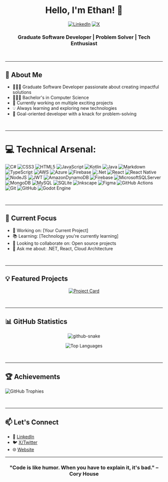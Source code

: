 <div align="center">
  
# Hello, I'm Ethan! 👋
[![LinkedIn](https://img.shields.io/badge/LinkedIn-%230077B5.svg?logo=linkedin&logoColor=white)](https://linkedin.com/in/EthanSchoonbee)
[![X](https://img.shields.io/badge/X-black.svg?logo=X&logoColor=white)](https://x.com/ethanschoonbee_)

### Graduate Software Developer | Problem Solver | Tech Enthusiast
</div>

&nbsp; 

---

## 🚀 About Me
- 👨🏻‍💻 Graduate Software Developer passionate about creating impactful solutions
- 👨🏻‍🎓 Bachelor's in Computer Science
- 🌱 Currently working on multiple exciting projects
- 💡 Always learning and exploring new technologies
- 🎯 Goal-oriented developer with a knack for problem-solving

&nbsp; 

---

# 💻 Technical Arsenal:
![C#](https://img.shields.io/badge/c%23-%23239120.svg?style=flat&logo=csharp&logoColor=white) ![CSS3](https://img.shields.io/badge/css3-%231572B6.svg?style=flat&logo=css3&logoColor=white) ![HTML5](https://img.shields.io/badge/html5-%23E34F26.svg?style=flat&logo=html5&logoColor=white) ![JavaScript](https://img.shields.io/badge/javascript-%23323330.svg?style=flat&logo=javascript&logoColor=%23F7DF1E) ![Kotlin](https://img.shields.io/badge/kotlin-%237F52FF.svg?style=flat&logo=kotlin&logoColor=white) ![Java](https://img.shields.io/badge/java-%23ED8B00.svg?style=flat&logo=openjdk&logoColor=white) ![Markdown](https://img.shields.io/badge/markdown-%23000000.svg?style=flat&logo=markdown&logoColor=white) ![TypeScript](https://img.shields.io/badge/typescript-%23007ACC.svg?style=flat&logo=typescript&logoColor=white) ![AWS](https://img.shields.io/badge/AWS-%23FF9900.svg?style=flat&logo=amazon-aws&logoColor=white) ![Azure](https://img.shields.io/badge/azure-%230072C6.svg?style=flat&logo=microsoftazure&logoColor=white) ![Firebase](https://img.shields.io/badge/firebase-%23039BE5.svg?style=flat&logo=firebase) ![.Net](https://img.shields.io/badge/.NET-5C2D91?style=flat&logo=.net&logoColor=white) ![React](https://img.shields.io/badge/react-%2320232a.svg?style=flat&logo=react&logoColor=%2361DAFB) ![React Native](https://img.shields.io/badge/react_native-%2320232a.svg?style=flat&logo=react&logoColor=%2361DAFB) ![NodeJS](https://img.shields.io/badge/node.js-6DA55F?style=flat&logo=node.js&logoColor=white) ![JWT](https://img.shields.io/badge/JWT-black?style=flat&logo=JSON%20web%20tokens) ![AmazonDynamoDB](https://img.shields.io/badge/Amazon%20DynamoDB-4053D6?style=flat&logo=Amazon%20DynamoDB&logoColor=white) ![Firebase](https://img.shields.io/badge/firebase-a08021?style=flat&logo=firebase&logoColor=ffcd34) ![MicrosoftSQLServer](https://img.shields.io/badge/Microsoft%20SQL%20Server-CC2927?style=flat&logo=microsoft%20sql%20server&logoColor=white) ![MongoDB](https://img.shields.io/badge/MongoDB-%234ea94b.svg?style=flat&logo=mongodb&logoColor=white) ![MySQL](https://img.shields.io/badge/mysql-4479A1.svg?style=flat&logo=mysql&logoColor=white) ![SQLite](https://img.shields.io/badge/sqlite-%2307405e.svg?style=flat&logo=sqlite&logoColor=white) ![Inkscape](https://img.shields.io/badge/Inkscape-e0e0e0?style=flat&logo=inkscape&logoColor=080A13) ![Figma](https://img.shields.io/badge/figma-%23F24E1E.svg?style=flat&logo=figma&logoColor=white) ![GitHub Actions](https://img.shields.io/badge/github%20actions-%232671E5.svg?style=flat&logo=githubactions&logoColor=white) ![Git](https://img.shields.io/badge/git-%23F05033.svg?style=flat&logo=git&logoColor=white) ![GitHub](https://img.shields.io/badge/github-%23121011.svg?style=flat&logo=github&logoColor=white) ![Godot Engine](https://img.shields.io/badge/GODOT-%23FFFFFF.svg?style=flat&logo=godot-engine)

&nbsp; 

---

## 🎯 Current Focus
- 🔭 Working on: [Your Current Project]
- 📚 Learning: [Technology you're currently learning]
- 👯 Looking to collaborate on: Open source projects
- 💬 Ask me about: .NET, React, Cloud Architecture

&nbsp; 

---

## 💡 Featured Projects
<div align="center">
  
[![Project Card](https://github-readme-stats.vercel.app/api/pin/?username=EthanSchoonbee&repo=portfolio_website&theme=onedark&hide_border=true)](https://github.com/EthanSchoonbee/REPOSITORY_NAME)
  
</div>

&nbsp; 

---

## 📊 GitHub Statistics

<div align="center">
<picture>
  <source media="(prefers-color-scheme: dark)" srcset="https://raw.githubusercontent.com/tobiasmeyhoefer/tobiasmeyhoefer/output/github-snake-dark.svg" />
  <source media="(prefers-color-scheme: light)" srcset="https://raw.githubusercontent.com/tobiasmeyhoefer/tobiasmeyhoefer/output/github-snake.svg" />
  <img alt="github-snake" src="https://raw.githubusercontent.com/tobiasmeyhoefer/tobiasmeyhoefer/output/github-snake.svg" />
</picture>
  
![Top Languages](https://github-readme-stats.vercel.app/api/top-langs/?username=EthanSchoonbee&theme=onedark&hide_border=true&include_all_commits=true&count_private=true&layout=compact)

</div>

&nbsp; 

---

## 🏆 Achievements
![GitHub Trophies](https://github-profile-trophy.vercel.app/?username=EthanSchoonbee&theme=onedark&no-frame=true&no-bg=false&margin-w=4)

&nbsp; 

---

## 📫 Let's Connect
- 💼 [LinkedIn](https://linkedin.com/in/EthanSchoonbee)
- 🐦 [X/Twitter](https://x.com/ethanschoonbee_)
- 🌐 [Website](https://www.schoonbee.net)

---
<div align="center">
  
### "Code is like humor. When you have to explain it, it's bad." – Cory House
  
</div>
